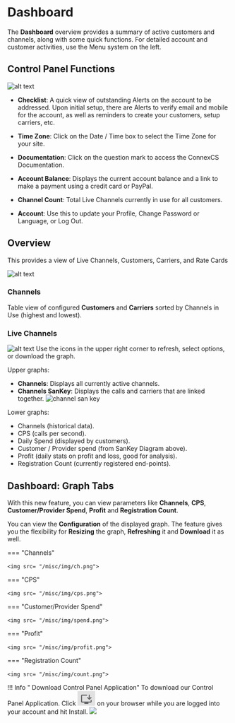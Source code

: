 # Dashboard

The **Dashboard** overview provides a summary of active customers and channels, along with some quick functions.
For detailed account and customer activities, use the Menu system on the left.  

## Control Panel Functions

![alt text][top of page]

+ **Checklist**: A quick view of outstanding Alerts on the account to be addressed. Upon initial setup, there are Alerts to verify email and mobile for the account, as well as reminders to create your customers, setup carriers, etc.

+ **Time Zone**: Click on the Date / Time box to select the Time Zone for your site.

+ **Documentation**: Click on the question mark to access the ConnexCS Documentation.

+ **Account Balance**: Displays the current account balance and a link to make a payment using a credit card or PayPal.

+ **Channel Count**: Total Live Channels currently in use for all customers.

+ **Account**: Use this to update your Profile, Change Password or Language, or Log Out.

## Overview

This provides a view of Live Channels, Customers, Carriers, and Rate Cards

![alt text][dashboard]

### Channels

Table view of configured **Customers** and **Carriers** sorted by Channels in Use (highest and lowest).

### Live Channels

![alt text][profit] Use the icons in the upper right corner to refresh, select options, or download the graph.

Upper graphs:

+ **Channels**: Displays all currently active channels.  
+ **Channels SanKey**: Displays the calls and carriers that are linked together.
![channel san key](/misc/img/dashboardchannelsankey.png)

Lower graphs:

+ Channels (historical data).
+ CPS (calls per second).
+ Daily Spend (displayed by customers).
+ Customer / Provider spend (from SanKey Diagram above).
+ Profit (daily stats on profit and loss, good for analysis).
+ Registration Count (currently registered end-points).

## Dashboard: Graph Tabs

With this new feature, you can view parameters like **Channels**, **CPS**, **Customer/Provider Spend**, **Profit** and **Registration Count**.

You can view the **Configuration** of the displayed graph.
The feature gives you the flexibility for **Resizing** the graph, **Refreshing** it and **Download** it as well.

=== "Channels"

    <img src= "/misc/img/ch.png">

=== "CPS"

    <img src= "/misc/img/cps.png">

=== "Customer/Provider Spend"

    <img src= "/misc/img/spend.png">

=== "Profit"

    <img src= "/misc/img/profit.png">

=== "Registration Count"

    <img src= "/misc/img/count.png">

!!! Info " Download Control Panel Application"
    To download our Control Panel Application. Click ![alt text](image-4.png) on your browser while you are logged into your account and hit Install.
    <img src= "/customer/img/controlpanelapp.png">

[top of page]: /misc/img/topofpage.png "Top of Page"
[dashboard]: /misc/img/dashboard.png "Dashboard"
[profit]: /misc/img/profit.png "Graph Actions"
<!--stackedit_data:
eyJoaXN0b3J5IjpbLTE4NDM0MTgyODBdfQ==
-->